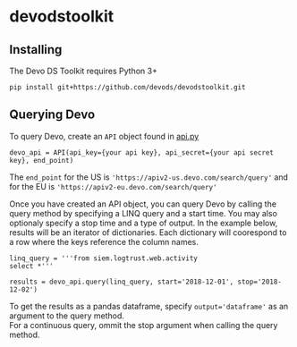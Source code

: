 # devodstoolkit

## Installing 

The Devo DS Toolkit requires Python 3+

```
pip install git+https://github.com/devods/devodstoolkit.git
```

## Querying Devo

To query Devo, create an `API` object found in [api.py](https://github.com/devods/devodstoolkit/blob/master/api.py)

`devo_api = API(api_key={your api key}, api_secret={your api secret key}, end_point)`   

The `end_point` for the US is `'https://apiv2-us.devo.com/search/query'` and 
for the EU is `'https://apiv2-eu.devo.com/search/query'`


Once you have created an API object, you can query Devo by calling the query method by specifying a LINQ query and a start time.
You may also optionaly specify a stop time and a type of output.  In the example below, results will be an iterator of dictionaries. 
Each dictionary will coorespond to a row where the keys reference the column names.
```
linq_query = '''from siem.logtrust.web.activity
select *'''

results = devo_api.query(linq_query, start='2018-12-01', stop='2018-12-02')
```

To get the results as a pandas dataframe, specify `output='dataframe'` as an argument to the query method.  
For a continuous query, ommit the stop argument when calling the query method. 
